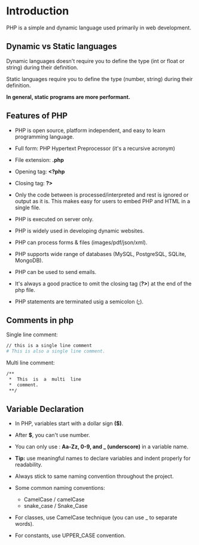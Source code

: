 # Introduction

PHP is a simple and dynamic language used primarily in web development.

## Dynamic vs Static languages

Dynamic languages doesn't require you to define the type (int or float or string) during their definition.

Static languages require you to define the type (number, string) during their definition.

**In general, static programs are more performant.**

## Features of PHP

- PHP is open source, platform independent, and easy to learn programming language.

- Full form: PHP Hypertext Preprocessor (it's a recursive acronym)

- File extension: **.php**

- Opening tag: **<?php**

- Closing tag: **?>**

- Only the code between <?php and ?> is processed/interpreted and rest is ignored or output as it is. This makes easy for users to embed PHP and HTML in a single file.

- PHP is executed on server only.

- PHP is widely used in developing dynamic websites.

- PHP can process forms & files (images/pdf/json/xml).

- PHP supports wide range of databases (MySQL, PostgreSQL, SQLite, MongoDB).

- PHP can be used to send emails.
- It's always a good practice to omit the closing tag (**?>**) at the end of the php file.
- PHP statements are terminated usig a semicolon (**;**).

## Comments in php

Single line comment:

```sh
// this is a single line comment
# This is also a single line comment.
```

Multi line comment:

```sh
/**
 *  This  is  a  multi  line
 *  comment.
 **/
```

## Variable Declaration

- In PHP, variables start with a dollar sign **($)**.

- After **$**, you can't use number.

- You can only use : **Aa-Zz, 0-9, and \_ (underscore)** in a variable name.

- **Tip:** use meaningful names to declare variables and indent properly for readability.

- Always stick to same naming convention throughout the project.

- Some common naming conventions:
  - CamelCase / camelCase
  - snake_case / Snake_Case
- For classes, use CamelCase technique (you can use \_ to separate words).
- For constants, use UPPER_CASE convention.
